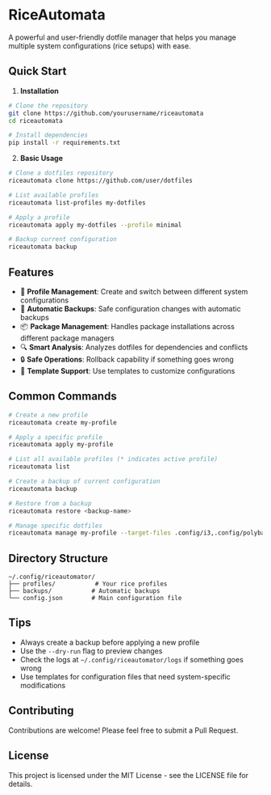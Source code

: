 # RiceAutomata

A powerful and user-friendly dotfile manager that helps you manage multiple system configurations (rice setups) with ease.

## Quick Start

1. **Installation**
```bash
# Clone the repository
git clone https://github.com/yourusername/riceautomata
cd riceautomata

# Install dependencies
pip install -r requirements.txt
```

2. **Basic Usage**

```bash
# Clone a dotfiles repository
riceautomata clone https://github.com/user/dotfiles

# List available profiles
riceautomata list-profiles my-dotfiles

# Apply a profile
riceautomata apply my-dotfiles --profile minimal

# Backup current configuration
riceautomata backup
```

## Features

- 🔄 **Profile Management**: Create and switch between different system configurations
- 💾 **Automatic Backups**: Safe configuration changes with automatic backups
- 📦 **Package Management**: Handles package installations across different package managers
- 🔍 **Smart Analysis**: Analyzes dotfiles for dependencies and conflicts
- 🔒 **Safe Operations**: Rollback capability if something goes wrong
- 🎨 **Template Support**: Use templates to customize configurations

## Common Commands

```bash
# Create a new profile
riceautomata create my-profile

# Apply a specific profile
riceautomata apply my-profile

# List all available profiles (* indicates active profile)
riceautomata list

# Create a backup of current configuration
riceautomata backup

# Restore from a backup
riceautomata restore <backup-name>

# Manage specific dotfiles
riceautomata manage my-profile --target-files .config/i3,.config/polybar
```

## Directory Structure

```
~/.config/riceautomator/
├── profiles/           # Your rice profiles
├── backups/           # Automatic backups
└── config.json        # Main configuration file
```

## Tips

- Always create a backup before applying a new profile
- Use the `--dry-run` flag to preview changes
- Check the logs at `~/.config/riceautomator/logs` if something goes wrong
- Use templates for configuration files that need system-specific modifications

## Contributing

Contributions are welcome! Please feel free to submit a Pull Request.

## License

This project is licensed under the MIT License - see the LICENSE file for details.
